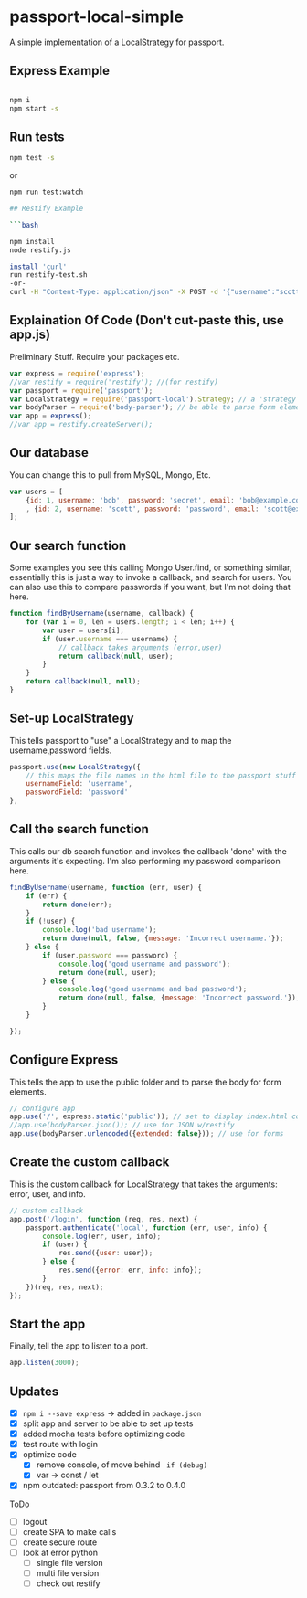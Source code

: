 # passport-local-simple
A simple implementation of a LocalStrategy for passport.

## Express Example

```bash

npm i
npm start -s

```

## Run tests

```bash
npm test -s
```

or

```bash
npm run test:watch 

## Restify Example

```bash

npm install
node restify.js

install 'curl'
run restify-test.sh
-or-
curl -H "Content-Type: application/json" -X POST -d '{"username":"scott","password":"password"}' http://localhost:3000/login
```


## Explaination Of Code (Don't cut-paste this, use app.js)

Preliminary Stuff. Require your packages etc.

```javascript
var express = require('express');
//var restify = require('restify'); //(for restify)
var passport = require('passport');
var LocalStrategy = require('passport-local').Strategy; // a 'strategy' to use for passport
var bodyParser = require('body-parser'); // be able to parse form elements
var app = express();
//var app = restify.createServer();
```

## Our database

You can change this to pull from MySQL, Mongo, Etc.

```javascript
var users = [
    {id: 1, username: 'bob', password: 'secret', email: 'bob@example.com'}
    , {id: 2, username: 'scott', password: 'password', email: 'scott@example.com'}
];
```

## Our search function

Some examples you see this calling Mongo User.find, or something similar, essentially
this is just a way to invoke a callback, and search for users. You can also use this to
compare passwords if you want, but I'm not doing that here.

```javascript
function findByUsername(username, callback) {
    for (var i = 0, len = users.length; i < len; i++) {
        var user = users[i];
        if (user.username === username) {
            // callback takes arguments (error,user)
            return callback(null, user);
        }
    }
    return callback(null, null);
}
```

## Set-up LocalStrategy

This tells passport to "use" a LocalStrategy and to map the username,password fields.

```javascript
passport.use(new LocalStrategy({
    // this maps the file names in the html file to the passport stuff
    usernameField: 'username',
    passwordField: 'password'
},
```

## Call the search function

This calls our db search function and invokes the callback 'done' with the arguments it's expecting. I'm also
performing my password comparison here.

```javascript
findByUsername(username, function (err, user) {
    if (err) {
        return done(err);
    }
    if (!user) {
        console.log('bad username');
        return done(null, false, {message: 'Incorrect username.'});
    } else {
        if (user.password === password) {
            console.log('good username and password');
            return done(null, user);
        } else {
            console.log('good username and bad password');
            return done(null, false, {message: 'Incorrect password.'});
        }
    }

});
```

## Configure Express

This tells the app to use the public folder and to parse the body for form elements.

```javascript
// configure app
app.use('/', express.static('public')); // set to display index.html could also use sendFile
//app.use(bodyParser.json()); // use for JSON w/restify
app.use(bodyParser.urlencoded({extended: false})); // use for forms
```

## Create the custom callback

This is the custom callback for LocalStrategy that takes the arguments: error, user, and info.

```javascript
// custom callback
app.post('/login', function (req, res, next) {
    passport.authenticate('local', function (err, user, info) {
        console.log(err, user, info);
        if (user) {
            res.send({user: user});
        } else {
            res.send({error: err, info: info});
        }
    })(req, res, next);
});
```

## Start the app

Finally, tell the app to listen to a port.

```javascript
app.listen(3000);
```

## Updates
- [x] `npm i --save express` -> added in `package.json`
- [x] split app and server to be able to set up tests
- [x] added mocha tests before optimizing code
- [x] test route with login
- [x] optimize code
    - [x] remove console, of move behind ` if (debug)`
    - [x] var -> const / let
- [x] npm outdated: passport from 0.3.2 to 0.4.0

ToDo

- [ ] logout
- [ ] create SPA to make calls
- [ ] create secure route
- [ ] look at error python
    - [ ] single file version
    - [ ] multi file version
    - [ ] check out restify